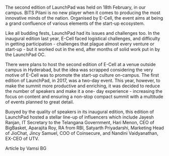 
The second edition of LaunchPad was held on 18th February, in our
campus. BITS Pilani is no new player when it comes to producing the most
 innovative minds of the nation. Organised by E-Cell, the event aims at
being a grand confluence of various elements of the start-up ecosystem.


Like all budding fests, LaunchPad had its issues and challenges too.
In the inaugural edition last year, E-Cell faced logistical challenges,
and difficulty in getting participation - challenges that plague almost
every venture or start-up - but it worked out in the end, after months
of solid work put in by the LaunchPad OC.


There were plans to host the second edition of E-Cell at a venue
outside campus in Hyderabad, but the idea was scrapped considering the
very motive of E-Cell was to promote the start-up culture on-campus. The
 first edition of LaunchPad, in 2017, was a two-day event. This year,
however, to make the summit more productive and enriching, it was
decided to reduce the number of speakers and make it a one- day
experience - increasing the focus on content and ensuring a non-stop
compact summit with a multitude of events planned to great detail.


Buoyed by the quality of speakers in its inaugural edition, this
edition of LaunchPad hosted a stellar line-up of influencers which
include Jayesh Ranjan, IT Secretary to the Telangana Government, Hari
Menon, CEO of BigBasket, Aparajita Roy, RA from RBI, Satyarth
Priyadarshi, Marketing Head of JioChat, Jincy Samuel, COO of Coinsecure,
 and Nandini Vaidyanathan, EX-CEO of UTV.


Article by Vamsi BG

